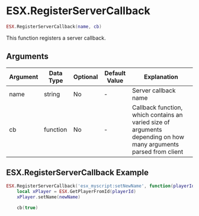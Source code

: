# ESX.RegisterServerCallback

```lua
ESX.RegisterServerCallback(name, cb)
```

This function registers a server callback.

## Arguments

| Argument | Data Type | Optional | Default Value | Explanation                                                                                                      |
|----------|-----------|----------|---------------|------------------------------------------------------------------------------------------------------------------|
| name     | string    | No       | -             | Server callback name                                                                                             |
| cb       | function  | No       | -             | Callback function, which contains an varied size of arguments depending on how many arguments parsed from client |

## ESX.RegisterServerCallback Example

```lua
ESX.RegisterServerCallback('esx_myscript:setNewName', function(playerId, newName, cb))
	local xPlayer = ESX.GetPlayerFromId(playerId)
	xPlayer.setName(newName)

	cb(true)
```
